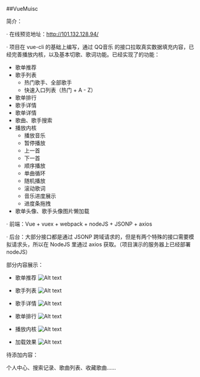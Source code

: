 ##VueMuisc

简介：

· 在线预览地址：http://101.132.128.94/

· 项目在 vue-cli 的基础上编写，通过 QQ音乐 的接口拉取真实数据填充内容，已经完善播放内核，以及基本切歌、歌词功能。已经实现了的功能：

- 歌单推荐
- 歌手列表
	- 热门歌手、全部歌手
	- 快速入口列表（热门 + A - Z）
- 歌单排行
- 歌手详情
- 歌单详情
- 歌曲、歌手搜索
- 播放内核
	- 播放音乐
	- 暂停播放
	- 上一首
	- 下一首
	- 顺序播放
	- 单曲循环
	- 随机播放
	- 滚动歌词
	- 音乐进度展示
	- 进度条拖拽
- 歌单头像、歌手头像图片懒加载

· 前端：Vue + vuex + webpack + nodeJS + JSONP + axios

· 后台：大部分接口都是通过 JSONP 跨域请求的，但是有两个特殊的接口需要模拟请求头，所以在 NodeJS 里通过 axios 获取。（项目演示的服务器上已经部署 nodeJS）

部分内容展示：
- 歌单推荐
![Alt text](https://github.com/thinkupp/vue-music/blob/master/pic/songList.png)

- 歌手列表
![Alt text](https://github.com/thinkupp/vue-music/blob/master/pic/singer.png)

- 歌手详情
![Alt text](https://github.com/thinkupp/vue-music/blob/master/pic/singerDetail.png)

- 歌单排行
![Alt text](https://github.com/thinkupp/vue-music/blob/master/pic/songRank.png)

- 播放内核
![Alt text](https://github.com/thinkupp/vue-music/blob/master/pic/player.png)

- 加载效果
![Alt text](https://github.com/thinkupp/vue-music/blob/master/pic/loading.png)

待添加内容：

个人中心、搜索记录、歌曲列表、收藏歌曲……
